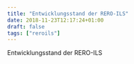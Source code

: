 ```yaml
---
title: "Entwicklungsstand der RERO-ILS"
date: 2018-11-23T12:17:24+01:00
draft: false
tags: ["reroils"]
---
```


Entwicklungsstand der RERO-ILS
